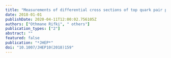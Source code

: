 ```yaml
---
title: "Measurements of differential cross sections of top quark pair production in association with jets in $pp$ collisions at $sqrts=13$ TeV using the ATLAS detector"
date: 2018-01-01
publishDate: 2020-04-11T12:00:02.756105Z
authors: ["Othmane Rifki", " others"]
publication_types: ["2"]
abstract: ""
featured: false
publication: "*JHEP*"
doi: "10.1007/JHEP10(2018)159"
---
```



